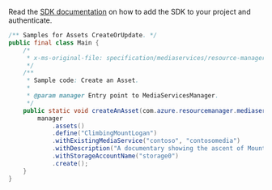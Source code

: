 Read the [SDK documentation](https://github.com/Azure/azure-sdk-for-java/blob/azure-resourcemanager-mediaservices_1.1.0-beta.3/sdk/mediaservices/azure-resourcemanager-mediaservices/README.md) on how to add the SDK to your project and authenticate.

```java
/** Samples for Assets CreateOrUpdate. */
public final class Main {
    /*
     * x-ms-original-file: specification/mediaservices/resource-manager/Microsoft.Media/stable/2021-11-01/examples/assets-create.json
     */
    /**
     * Sample code: Create an Asset.
     *
     * @param manager Entry point to MediaServicesManager.
     */
    public static void createAnAsset(com.azure.resourcemanager.mediaservices.MediaServicesManager manager) {
        manager
            .assets()
            .define("ClimbingMountLogan")
            .withExistingMediaService("contoso", "contosomedia")
            .withDescription("A documentary showing the ascent of Mount Logan")
            .withStorageAccountName("storage0")
            .create();
    }
}
```
